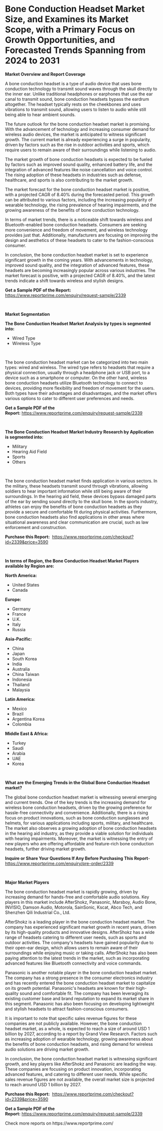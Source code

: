 <p><h1>Bone Conduction Headset Market Size, and Examines its Market Scope, with a Primary Focus on Growth Opportunities, and Forecasted Trends Spanning from 2024 to 2031</h1></p><p><strong>Market Overview and Report Coverage</strong></p>
<p><p>A bone conduction headset is a type of audio device that uses bone conduction technology to transmit sound waves through the skull directly to the inner ear. Unlike traditional headphones or earphones that use the ear canal to transmit sound, bone conduction headsets bypass the eardrum altogether. The headset typically rests on the cheekbones and uses vibrations to transmit sound, allowing users to listen to audio while still being able to hear ambient sounds.</p><p>The future outlook for the bone conduction headset market is promising. With the advancement of technology and increasing consumer demand for wireless audio devices, the market is anticipated to witness significant growth. The current market is already experiencing a surge in popularity, driven by factors such as the rise in outdoor activities and sports, which require users to remain aware of their surroundings while listening to audio.</p><p>The market growth of bone conduction headsets is expected to be fueled by factors such as improved sound quality, enhanced battery life, and the integration of advanced features like noise cancellation and voice control. The rising adoption of these headsets in industries such as defense, healthcare, and sports is also contributing to the market growth.</p><p>The market forecast for the bone conduction headset market is positive, with a projected CAGR of 8.40% during the forecasted period. This growth can be attributed to various factors, including the increasing popularity of wearable technology, the rising prevalence of hearing impairments, and the growing awareness of the benefits of bone conduction technology.</p><p>In terms of market trends, there is a noticeable shift towards wireless and Bluetooth-enabled bone conduction headsets. Consumers are seeking more convenience and freedom of movement, and wireless technology provides just that. Additionally, manufacturers are focusing on improving the design and aesthetics of these headsets to cater to the fashion-conscious consumer.</p><p>In conclusion, the bone conduction headset market is set to experience significant growth in the coming years. With advancements in technology, improved sound quality, and the integration of advanced features, these headsets are becoming increasingly popular across various industries. The market forecast is positive, with a projected CAGR of 8.40%, and the latest trends indicate a shift towards wireless and stylish designs.</p></p>
<p><strong>Get a Sample PDF of the Report:</strong> <a href="https://www.reportprime.com/enquiry/request-sample/2339">https://www.reportprime.com/enquiry/request-sample/2339</a></p>
<p>&nbsp;</p>
<p><strong>Market Segmentation</strong></p>
<p><strong>The Bone Conduction Headset Market Analysis by types is segmented into:</strong></p>
<p><ul><li>Wired Type</li><li>Wireless Type</li></ul></p>
<p>&nbsp;</p>
<p><p>The bone conduction headset market can be categorized into two main types: wired and wireless. The wired type refers to headsets that require a physical connection, usually through a headphone jack or USB port, to a device such as a smartphone or computer. On the other hand, wireless bone conduction headsets utilize Bluetooth technology to connect to devices, providing more flexibility and freedom of movement for the users. Both types have their advantages and disadvantages, and the market offers various options to cater to different user preferences and needs.</p></p>
<p><strong>Get a Sample PDF of the Report:</strong>&nbsp;<a href="https://www.reportprime.com/enquiry/request-sample/2339">https://www.reportprime.com/enquiry/request-sample/2339</a></p>
<p>&nbsp;</p>
<p><strong>The Bone Conduction Headset Market Industry Research by Application is segmented into:</strong></p>
<p><ul><li>Military</li><li>Hearing Aid Field</li><li>Sports</li><li>Others</li></ul></p>
<p>&nbsp;</p>
<p><p>The bone conduction headset market finds application in various sectors. In the military, these headsets transmit sound through vibrations, allowing soldiers to hear important information while still being aware of their surroundings. In the hearing aid field, these devices bypass damaged parts of the ear by sending sound directly to the skull bone. In the sports industry, athletes can enjoy the benefits of bone conduction headsets as they provide a secure and comfortable fit during physical activities. Furthermore, bone conduction headsets also find applications in other areas where situational awareness and clear communication are crucial, such as law enforcement and construction.</p></p>
<p><strong>Purchase this Report:</strong>&nbsp; <a href="https://www.reportprime.com/checkout?id=2339&price=3590">https://www.reportprime.com/checkout?id=2339&price=3590</a></p>
<p>&nbsp;</p>
<p><strong>In terms of Region, the Bone Conduction Headset Market Players available by Region are:</strong></p>
<p>
    <p> <strong> North America: </strong>
        <ul>
            <li>United States</li>
            <li>Canada</li>
        </ul>
        </p> 
    <p> <strong> Europe: </strong>
        <ul>
            <li>Germany</li>
            <li>France</li>
            <li>U.K.</li>
            <li>Italy</li>
            <li>Russia</li>
        </ul>
        </p> 
    <p> <strong> Asia-Pacific: </strong>
        <ul>
            <li>China</li>
            <li>Japan</li>
            <li>South Korea</li>
            <li>India</li>
            <li>Australia</li>
            <li>China Taiwan</li>
            <li>Indonesia</li>
            <li>Thailand</li>
            <li>Malaysia</li>
        </ul>
        </p> 
    <p> <strong> Latin America: </strong>
        <ul>
            <li>Mexico</li>
            <li>Brazil</li>
            <li>Argentina Korea</li>
            <li>Colombia</li>
        </ul>
        </p> 
    <p> <strong> Middle East & Africa: </strong>
        <ul>
            <li>Turkey</li>
            <li>Saudi</li>
            <li>Arabia</li>
            <li>UAE</li>
            <li>Korea</li>
        </ul>
    </p>
    </p>
<p>&nbsp;</p>
<p><strong>What are the Emerging Trends in the Global Bone Conduction Headset market?</strong></p>
<p><p>The global bone conduction headset market is witnessing several emerging and current trends. One of the key trends is the increasing demand for wireless bone conduction headsets, driven by the growing preference for hassle-free connectivity and convenience. Additionally, there is a rising focus on product innovations, such as bone conduction sunglasses and helmets, for various applications including sports, military, and healthcare. The market also observes a growing adoption of bone conduction headsets in the hearing aid industry, as they provide a viable solution for individuals with hearing impairments. Moreover, the market is witnessing the entry of new players who are offering affordable and feature-rich bone conduction headsets, further driving market growth.</p></p>
<p><strong>Inquire or Share Your Questions If Any Before Purchasing This Report</strong>- <a href="https://www.reportprime.com/enquiry/pre-order/2339">https://www.reportprime.com/enquiry/pre-order/2339</a></p>
<p>&nbsp;</p>
<p><strong>Major Market Players</strong></p>
<p><p>The bone conduction headset market is rapidly growing, driven by increasing demand for hands-free and comfortable audio solutions. Key players in this market include AfterShokz, Panasonic, Marsboy, Audio Bone, INVISIO, Damson Audio, Motorola, SainSonic, Kscat, Abco Tech, and Shenzhen Qili Industrial Co., Ltd.</p><p>AfterShokz is a leading player in the bone conduction headset market. The company has experienced significant market growth in recent years, driven by its high-quality products and innovative designs. AfterShokz has a wide range of headsets catering to different user needs, such as sports and outdoor activities. The company's headsets have gained popularity due to their open-ear design, which allows users to remain aware of their surroundings while enjoying music or taking calls. AfterShokz has also been paying attention to the latest trends in the market, such as incorporating advanced features like Bluetooth connectivity and voice commands.</p><p>Panasonic is another notable player in the bone conduction headset market. The company has a strong presence in the consumer electronics industry and has recently entered the bone conduction headset market to capitalize on its growth potential. Panasonic's headsets are known for their high-quality sound and comfortable fit. The company has been leveraging its existing customer base and brand reputation to expand its market share in this segment. Panasonic has also been focusing on developing lightweight and stylish headsets to attract fashion-conscious consumers.</p><p>It is important to note that specific sales revenue figures for these companies are not publicly available. However, the bone conduction headset market, as a whole, is expected to reach a size of around USD 1 billion by 2027, according to a report by Grand View Research. Factors such as increasing adoption of wearable technology, growing awareness about the benefits of bone conduction headsets, and rising demand for wireless audio solutions are driving market growth.</p><p>In conclusion, the bone conduction headset market is witnessing significant growth, and key players like AfterShokz and Panasonic are leading the way. These companies are focusing on product innovation, incorporating advanced features, and catering to different user needs. While specific sales revenue figures are not available, the overall market size is projected to reach around USD 1 billion by 2027.</p></p>
<p><strong>Purchase this Report:</strong>&nbsp;&nbsp;<a href="https://www.reportprime.com/checkout?id=2339&price=3590">https://www.reportprime.com/checkout?id=2339&price=3590</a></p>
<p></p>
<p><strong>Get a Sample PDF of the Report:</strong>&nbsp;<a href="https://www.reportprime.com/enquiry/request-sample/2339">https://www.reportprime.com/enquiry/request-sample/2339</a></p>
<p>Check more reports on https://www.reportprime.com/</p>